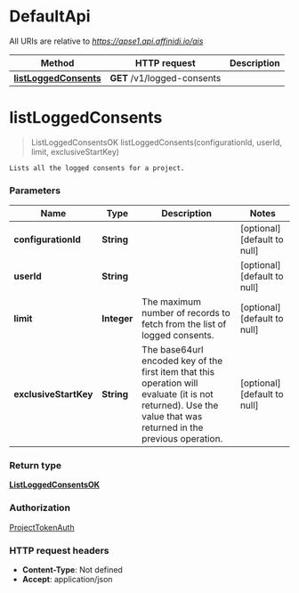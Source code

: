 # DefaultApi

All URIs are relative to *https://apse1.api.affinidi.io/ais*

| Method                                                     | HTTP request                | Description |
| ---------------------------------------------------------- | --------------------------- | ----------- |
| [**listLoggedConsents**](DefaultApi.md#listLoggedConsents) | **GET** /v1/logged-consents |             |

<a name="listLoggedConsents"></a>

# **listLoggedConsents**

> ListLoggedConsentsOK listLoggedConsents(configurationId, userId, limit, exclusiveStartKey)

    Lists all the logged consents for a project.

### Parameters

| Name                  | Type        | Description                                                                                                                                                    | Notes                        |
| --------------------- | ----------- | -------------------------------------------------------------------------------------------------------------------------------------------------------------- | ---------------------------- |
| **configurationId**   | **String**  |                                                                                                                                                                | [optional] [default to null] |
| **userId**            | **String**  |                                                                                                                                                                | [optional] [default to null] |
| **limit**             | **Integer** | The maximum number of records to fetch from the list of logged consents.                                                                                       | [optional] [default to null] |
| **exclusiveStartKey** | **String**  | The base64url encoded key of the first item that this operation will evaluate (it is not returned). Use the value that was returned in the previous operation. | [optional] [default to null] |

### Return type

[**ListLoggedConsentsOK**](../Models/ListLoggedConsentsOK.md)

### Authorization

[ProjectTokenAuth](../README.md#ProjectTokenAuth)

### HTTP request headers

- **Content-Type**: Not defined
- **Accept**: application/json
